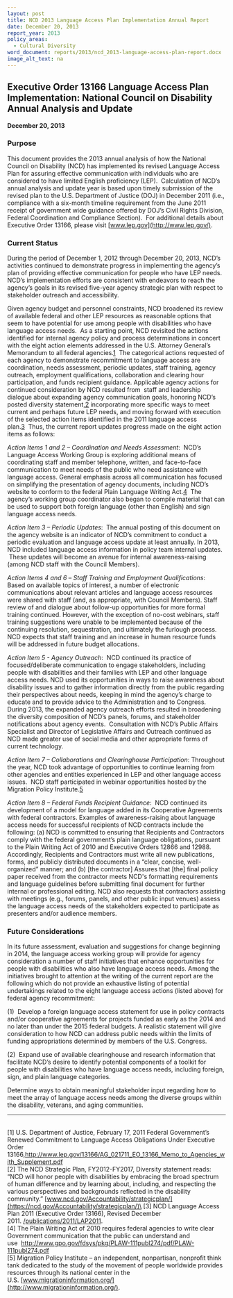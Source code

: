 ```yaml
---
layout: post
title: NCD 2013 Language Access Plan Implementation Annual Report
date: December 20, 2013
report_year: 2013
policy_areas:
  - Cultural Diversity
word_document: reports/2013/ncd_2013-language-access-plan-report.docx
image_alt_text: na
---
```

## **Executive Order 13166 Language Access Plan Implementation: National Council on Disability Annual Analysis and Update**

**December 20, 2013**

### Purpose

This document provides the 2013 annual analysis of how the National Council on Disability (NCD) has implemented its revised Language Access Plan for assuring effective communication with individuals who are considered to have limited English proficiency (LEP).  Calculation of NCD’s annual analysis and update year is based upon timely submission of the revised plan to the U.S. Department of Justice (DOJ) in December 2011 (i.e., compliance with a six-month timeline requirement from the June 2011 receipt of government wide guidance offered by DOJ’s Civil Rights Division, Federal Coordination and Compliance Section).  For additional details about Executive Order 13166, please visit [www.lep.gov](http://www.lep.gov/).

### Current Status

During the period of December 1, 2012 through December 20, 2013, NCD’s activities continued to demonstrate progress in implementing the agency’s plan of providing effective communication for people who have LEP needs. NCD’s implementation efforts are consistent with endeavors to reach the agency’s goals in its revised five-year agency strategic plan with respect to stakeholder outreach and accessibility.

Given agency budget and personnel constraints, NCD broadened its review of available federal and other LEP resources as reasonable options that seem to have potential for use among people with disabilities who have language access needs.  As a starting point, NCD revisited the actions identified for internal agency policy and process determinations in concert with the eight action elements addressed in the U.S. Attorney General’s Memorandum to all federal agencies.[1](https://ncd.gov/publications/2013/LAP2013/#Endnote1)  The categorical actions requested of each agency to demonstrate recommitment to language access are coordination, needs assessment, periodic updates, staff training, agency outreach, employment qualifications, collaboration and clearing hour participation, and funds recipient guidance. Applicable agency actions for continued consideration by NCD resulted from  staff and leadership dialogue about expanding agency communication goals, honoring NCD’s posted diversity statement,[2](https://ncd.gov/publications/2013/LAP2013/#Endnote2) incorporating more specific ways to meet current and perhaps future LEP needs, and moving forward with execution of the selected action items identified in the 2011 language access plan.[3](https://ncd.gov/publications/2013/LAP2013/#Endnote3)  Thus, the current report updates progress made on the eight action items as follows:

*Action Items 1 and 2 – Coordination and Needs Assessment*:  NCD’s Language Access Working Group is exploring additional means of coordinating staff and member telephone, written, and face-to-face communication to meet needs of the public who need assistance with language access. General emphasis across all communication has focused on simplifying the presentation of agency documents, including NCD’s website to conform to the federal Plain Language Writing Act.[4](https://ncd.gov/publications/2013/LAP2013/#Endnote4)  The agency’s working group coordinator also began to compile material that can be used to support both foreign language (other than English) and sign language access needs.

*Action Item 3 – Periodic Updates*:  The annual posting of this document on the agency website is an indicator of NCD’s commitment to conduct a periodic evaluation and language access update at least annually. In 2013, NCD included language access information in policy team internal updates.  These updates will become an avenue for internal awareness-raising (among NCD staff with the Council Members).

*Action Items 4 and 6* – *Staff Training and Employment Qualifications*:  Based on available topics of interest, a number of electronic communications about relevant articles and language access resources were shared with staff (and, as appropriate, with Council Members). Staff review of and dialogue about follow-up opportunities for more formal training continued. However, with the exception of no-cost webinars, staff training suggestions were unable to be implemented because of the continuing resolution, sequestration, and ultimately the furlough process. NCD expects that staff training and an increase in human resource funds will be addressed in future budget allocations.

*Action Item 5 - Agency Outreach*:  NCD continued its practice of focused/deliberate communication to engage stakeholders, including people with disabilities and their families with LEP and other language access needs. NCD used its opportunities in ways to raise awareness about disability issues and to gather information directly from the public regarding their perspectives about needs, keeping in mind the agency’s charge to educate and to provide advice to the Administration and to Congress.  During 2013, the expanded agency outreach efforts resulted in broadening the diversity composition of NCD’s panels, forums, and stakeholder notifications about agency events.  Consultation with NCD’s Public Affairs Specialist and Director of Legislative Affairs and Outreach continued as NCD made greater use of social media and other appropriate forms of current technology.

*Action Item 7 – Collaborations and Clearinghouse Participation*: Throughout the year, NCD took advantage of opportunities to continue learning from other agencies and entities experienced in LEP and other language access issues.  NCD staff participated in webinar opportunities hosted by the Migration Policy Institute.[5](https://ncd.gov/publications/2013/LAP2013/#Endnote5)

*Action Item 8 – Federal Funds Recipient Guidance*:  NCD continued its development of a model for language added in its Cooperative Agreements with federal contractors. Examples of awareness-raising about language access needs for successful recipients of NCD contracts include the following: (a) NCD is committed to ensuring that Recipients and Contractors comply with the federal government’s plain language obligations, pursuant to the Plain Writing Act of 2010 and Executive Orders 12866 and 12988.  Accordingly, Recipients and Contractors must write all new publications, forms, and publicly distributed documents in a “clear, concise, well-organized” manner; and (b) \[the contractor] Assures that \[the] final policy paper received from the contractor meets NCD's formatting requirements and language guidelines before submitting final document for further internal or professional editing. NCD also requests that contractors assisting with meetings (e.g., forums, panels, and other public input venues) assess the language access needs of the stakeholders expected to participate as presenters and/or audience members. 

### Future Considerations

In its future assessment, evaluation and suggestions for change beginning in 2014, the language access working group will provide for agency consideration a number of staff initiatives that enhance opportunities for people with disabilities who also have language access needs. Among the initiatives brought to attention at the writing of the current report are the following which do not provide an exhaustive listing of potential undertakings related to the eight language access actions (listed above) for federal agency recommitment: 

(1)  Develop a foreign language access statement for use in policy contracts and/or cooperative agreements for projects funded as early as the 2014 and no later than under the 2015 federal budgets. A realistic statement will give consideration to how NCD can address public needs within the limits of funding appropriations determined by members of the U.S. Congress.

(2)  Expand use of available clearinghouse and research information that facilitate NCD’s desire to identify potential components of a toolkit for people with disabilities who have language access needs, including foreign, sign, and plain language categories.

Determine ways to obtain meaningful stakeholder input regarding how to meet the array of language access needs among the diverse groups within the disability, veterans, and aging communities.

- - -

\
[1] U.S. Department of Justice, February 17, 2011 Federal Government’s Renewed Commitment to Language Access Obligations Under Executive Order 13166,<http://www.lep.gov/13166/AG_021711_EO_13166_Memo_to_Agencies_with_Supplement.pdf>\
[2] The NCD Strategic Plan, FY2012-FY2017, Diversity statement reads:  “NCD will honor people with disabilities by embracing the broad spectrum of human difference and by learning about, including, and respecting the various perspectives and backgrounds reflected in the disability community.” [www.ncd.gov/Accountability/strategicplan/](https://ncd.gov/Accountability/strategicplan/)\
[3] NCD Language Access Plan 2011 (Executive Order 13166), Revised December 2011. [/publications/2011/LAP2011](https://ncd.gov/publications/2011/LAP2011).\
[4] The Plain Writing Act of 2010 requires federal agencies to write clear Government communication that the public can understand and use  <http://www.gpo.gov/fdsys/pkg/PLAW-111publ274/pdf/PLAW-111publ274.pdf>\
[5] Migration Policy Institute – an independent, nonpartisan, nonprofit think tank dedicated to the study of the movement of people worldwide provides resources through its national center in the U.S. [www.migrationinformation.org/](http://www.migrationinformation.org/).
